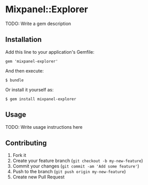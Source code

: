 # Mixpanel::Explorer

TODO: Write a gem description

## Installation

Add this line to your application's Gemfile:

    gem 'mixpanel-explorer'

And then execute:

    $ bundle

Or install it yourself as:

    $ gem install mixpanel-explorer

## Usage

TODO: Write usage instructions here

## Contributing

1. Fork it
2. Create your feature branch (`git checkout -b my-new-feature`)
3. Commit your changes (`git commit -am 'Add some feature'`)
4. Push to the branch (`git push origin my-new-feature`)
5. Create new Pull Request
